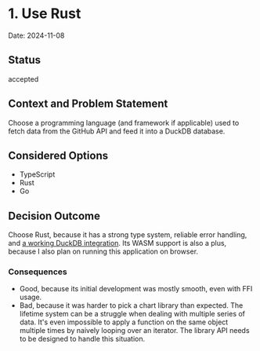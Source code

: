 # 1. Use Rust

Date: 2024-11-08

## Status

accepted

## Context and Problem Statement

Choose a programming language (and framework if applicable) used to fetch data
from the GitHub API and feed it into a DuckDB database.

## Considered Options

- TypeScript
- Rust
- Go

## Decision Outcome

Choose Rust, because it has a strong type system, reliable error handling, and
[a working DuckDB integration](https://duckdb.org/docs/api/rust). Its WASM
support is also a plus, because I also plan on running this application on
browser.

<!-- This is an optional element. Feel free to remove. -->
### Consequences

* Good, because its initial development was mostly smooth, even with FFI usage.
* Bad, because it was harder to pick a chart library than expected. The lifetime
  system can be a struggle when dealing with multiple series of data. It's even
  impossible to apply a function on the same object multiple times by naively
  looping over an iterator. The library API needs to be designed to handle this
  situation.
